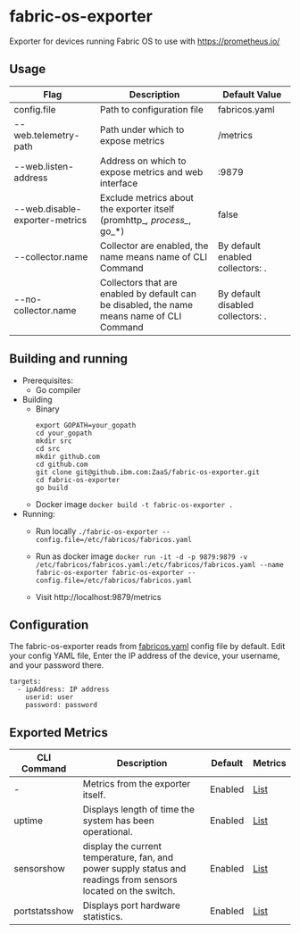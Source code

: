 # fabric-os-exporter
Exporter for devices running Fabric OS to use with https://prometheus.io/

## Usage

| Flag | Description | Default Value |
| --- | --- | --- |
| config.file | Path to configuration file | fabricos.yaml |
| --web.telemetry-path | Path under which to expose metrics | /metrics |
| --web.listen-address | Address on which to expose metrics and web interface | :9879 |
| --web.disable-exporter-metrics | Exclude metrics about the exporter itself (promhttp_*, process_*, go_*) | false |
| --collector.name | Collector are enabled, the name means name of CLI Command | By default enabled collectors: . |
| --no-collector.name | Collectors that are enabled by default can be disabled, the name means name of CLI Command | By default disabled collectors: . |

## Building and running
* Prerequisites:
    * Go compiler
* Building
    * Binary
        ```
        export GOPATH=your_gopath
        cd your_gopath
        mkdir src
        cd src
        mkdir github.com
        cd github.com
        git clone git@github.ibm.com:ZaaS/fabric-os-exporter.git
        cd fabric-os-exporter
        go build
        ```
    * Docker image
        ``` docker build -t fabric-os-exporter . ```
* Running:
    * Run locally
        ```./fabric-os-exporter --config.file=/etc/fabricos/fabricos.yaml```

    * Run as docker image
        ```docker run -it -d -p 9879:9879 -v /etc/fabricos/fabricos.yaml:/etc/fabricos/fabricos.yaml --name fabric-os-exporter fabric-os-exporter --config.file=/etc/fabricos/fabricos.yaml```
    * Visit http://localhost:9879/metrics

## Configuration

The fabric-os-exporter  reads from [fabricos.yaml](fabricos.yaml) config file by default. Edit your config YAML file, Enter the IP address of the device, your username, and your password there. 
```
targets:
  - ipAddress: IP address
    userid: user
    password: password
```

## Exported Metrics

| CLI Command | Description | Default | Metrics |
| --- | --- | --- | --- |
| - | Metrics from the exporter itself. | Enabled | [List](docs/exporter_metrics.md) |
| uptime | Displays length of time the system has been operational. | Enabled | [List](docs/uptime_metrics.md) |
| sensorshow | display the current temperature, fan, and power supply status and readings from sensors located on the switch. | Enabled | [List](docs/sensor_metrics.md)|
| portstatsshow | Displays port hardware statistics. | Enabled | [List](docs/portstatsshow_metrics.md) |